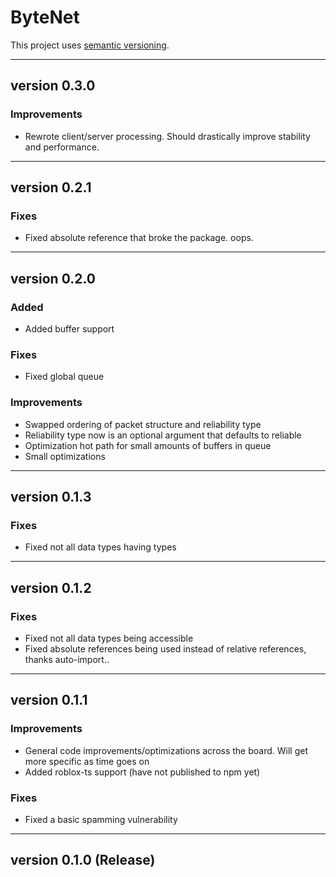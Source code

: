 # ByteNet

This project uses [semantic versioning](https://semver.org/spec/v2.0.0.html).

---

## version 0.3.0

### Improvements
- Rewrote client/server processing. Should drastically improve stability and performance.

---

## version 0.2.1

### Fixes

- Fixed absolute reference that broke the package. oops.

---

## version 0.2.0

### Added

- Added buffer support

### Fixes

- Fixed global queue

### Improvements

- Swapped ordering of packet structure and reliability type
- Reliability type now is an optional argument that defaults to reliable
- Optimization hot path for small amounts of buffers in queue
- Small optimizations

---

## version 0.1.3

### Fixes

- Fixed not all data types having types

---

## version 0.1.2

### Fixes

- Fixed not all data types being accessible
- Fixed absolute references being used instead of relative references, thanks auto-import..

---

## version 0.1.1

### Improvements

- General code improvements/optimizations across the board. Will get more specific as time goes on
- Added roblox-ts support (have not published to npm yet)

### Fixes

- Fixed a basic spamming vulnerability

---

## version 0.1.0 (Release)
